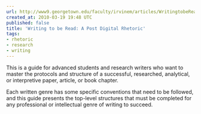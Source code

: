 ```yaml
---
url: http://www9.georgetown.edu/faculty/irvinem/articles/WritingtobeRead.html
created_at: 2010-03-19 19:48 UTC
published: false
title: 'Writing to be Read: A Post Digital Rhetoric'
tags:
- rhetoric
- research
- writing
---
```


This is a guide for advanced students and research writers who want to master the protocols and structure of a successful, researched, analytical, or interpretive paper, article, or book chapter.

Each written genre has some specific conventions that need to be followed, and this guide presents the top-level structures that must be completed for any professional or intellectual genre of writing to succeed.
